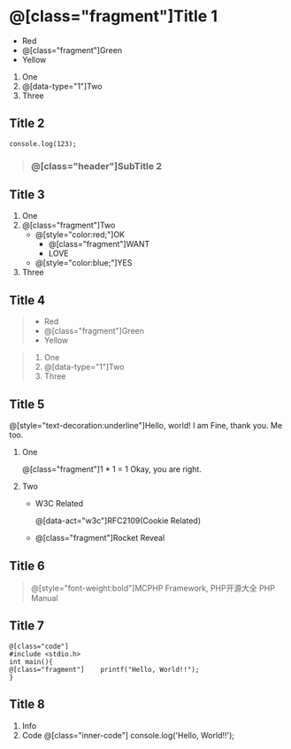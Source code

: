 # @[class="fragment"]Title 1

* Red
* @[class="fragment"]Green
* Yellow

1. One
2. @[data-type="1"]Two
3. Three

## Title 2

    console.log(123);

> ### @[class="header"]SubTitle 2

## Title 3
1. One
2. @[class="fragment"]Two
    * @[style="color:red;"]OK
        * @[class="fragment"]WANT
        * LOVE
    * @[style="color:blue;"]YES
3. Three

## Title 4
> * Red
> * @[class="fragment"]Green
> * Yellow

> 1. One
> 2. @[data-type="1"]Two
> 3. Three

## Title 5

@[style="text-decoration:underline"]Hello, world!
I am Fine, thank you.
Me too.

1. One

    @[class="fragment"]1 * 1 = 1
    Okay, you are right.

2. Two
    * W3C Related

        @[data-act="w3c"]RFC2109(Cookie Related)

    * @[class="fragment"]Rocket Reveal

## Title 6
> @[style="font-weight:bold"]MCPHP Framework, PHP开源大全
> PHP Manual

## Title 7

    @[class="code"]
    #include <stdio.h>
    int main(){
    @[class="fragment"]    printf("Hello, World!!");
    }

## Title 8
1. Info
2. Code
        @[class="inner-code"]
        console.log('Hello, World!!');

